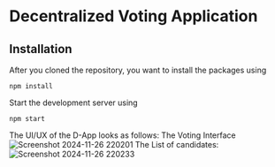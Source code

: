 # Decentralized Voting Application

## Installation

After you cloned the repository, you want to install the packages using

```shell
npm install
```
Start the development server using

```shell
npm start
```
The UI/UX of the D-App looks as follows:
The Voting Interface
![Screenshot 2024-11-26 220201](https://github.com/user-attachments/assets/40356c7c-eed5-4c2a-ab28-edef83764794)
The List of candidates:
![Screenshot 2024-11-26 220233](https://github.com/user-attachments/assets/6556db42-8945-470c-b30a-c9ef91528037)

